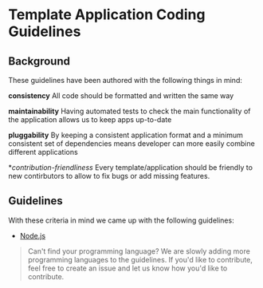 # Template Application Coding Guidelines

## Background

These guidelines have been authored with the following things in mind:

**consistency**
All code should be formatted and written the same way

**maintainability**
Having automated tests to check the main functionality of the application allows us to keep apps up-to-date

**pluggability** 
By keeping a consistent application format and a minimum consistent set of dependencies means developer can more easily combine different applications

**contribution-friendliness*
Every template/application should be friendly to new contirbutors to allow to fix bugs or add missing features.

## Guidelines

With these criteria in mind we came up with the following guidelines:

- [Node.js](NODE_JS.md)

> Can't find your programming language? We are slowly adding more programming languages to the guidelines. If you'd like to contribute, feel free to create an issue and let us know how you'd like to contribute.

